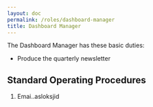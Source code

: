 ```yaml
---
layout: doc
permalink: /roles/dashboard-manager
title: Dashboard Manager
---
```


The Dashboard Manager has these basic duties:

- Produce the quarterly newsletter

## Standard Operating Procedures

1. Emai..asloksjid
